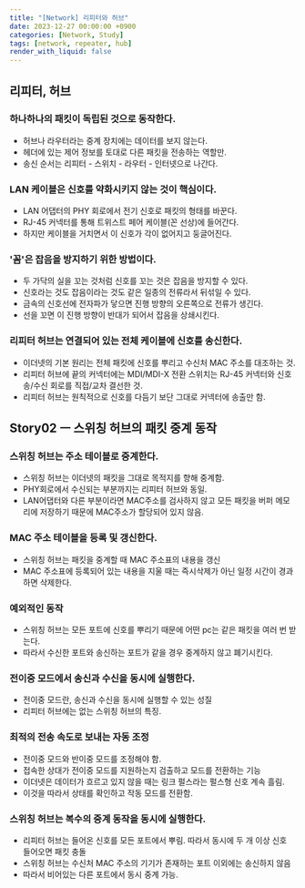 ```yaml
---
title: "[Network] 리피터와 허브"
date: 2023-12-27 00:00:00 +0900
categories: [Network, Study]
tags: [network, repeater, hub]
render_with_liquid: false
---
```


## 리피터, 허브

### 하나하나의 패킷이 독립된 것으로 동작한다.

- 허브나 라우터라는 중계 장치에는 데이터를 보지 않는다.
- 헤더에 있는 제어 정보를 토대로 다른 패킷을 전송하는 역할만.
- 송신 순서는 리피터 - 스위치 - 라우터 - 인터넷으로 나간다.

### LAN 케이블은 신호를 약화시키지 않는 것이 핵심이다.

- LAN 어댑터의 PHY 회로에서 전기 신호로 패킷의 형태를 바꾼다.
- RJ-45 커넥터를 통해 트위스트 페어 케이블(꼰 선상)에 들어간다.
- 하지만 케이블을 거치면서 이 신호가 각이 없어지고 둥글어진다.

### '꼼'은 잡음을 방지하기 위한 방법이다.

- 두 가닥의 실을 꼬는 것처럼 신호를 꼬는 것은 잡음을 방지할 수 있다.
- 신호라는 것도 잡음이라는 것도 같은 일종의 전류라서 뒤섞일 수 있다.
- 금속의 신호선에 전자파가 닿으면 진행 방향의 오른쪽으로 전류가 생긴다.
- 선을 꼬면 이 진행 방향이 반대가 되어서 잡음을 상쇄시킨다.

### 리피터 허브는 연결되어 있는 전체 케이블에 신호를 송신한다.

- 이더넷의 기본 원리는 전체 패킷에 신호를 뿌리고 수신처 MAC 주소를 대조하는 것.
- 리피터 허브에 끝의 커넥터에는 MDI/MDI-X 전환 스위치는 RJ-45 커넥터와 신호 송/수신 회로를 직접/교차 결선한 것.
- 리피터 허브는 원칙적으로 신호를 다듬기 보단 그대로 커넥터에 송출만 함.

## Story02 ㅡ 스위칭 허브의 패킷 중계 동작

### 스위칭 허브는 주소 테이블로 중계한다.

- 스위칭 허브는 이더넷의 패킷을 그대로 목적지를 향해 중계함.
- PHY회로에서 수신되는 부분까지는 리피터 허브와 동일.
- LAN어댑터와 다른 부분이라면 MAC주소를 검사하지 않고 모든 패킷을 버퍼 메모리에 저장하기 때문에 MAC주소가 할당되어 있지 않음.

### MAC 주소 테이블을 등록 및 갱신한다.

- 스위칭 허브는 패킷을 중계할 때 MAC 주소표의 내용을 갱신
- MAC 주소표에 등록되어 있는 내용을 지울 때는 즉시삭제가 아닌 일정 시간이 경과하면 삭제한다.

### 예외적인 동작

- 스위칭 허브는 모든 포트에 신호를 뿌리기 때문에 어떤 pc는 같은 패킷을 여러 번 받는다.
- 따라서 수신한 포트와 송신하는 포트가 같을 경우 중계하지 않고 폐기시킨다.

### 전이중 모드에서 송신과 수신을 동시에 실행한다.

- 전이중 모드란, 송신과 수신을 동시에 실행할 수 있는 성질
- 리피터 허브에는 없는 스위칭 허브의 특징.

### 최적의 전송 속도로 보내는 자동 조정

- 전이중 모드와 반이중 모드를 조정해야 함.
- 접속한 상대가 전이중 모드를 지원하는지 검출하고 모드를 전환하는 기능
- 이더넷은 데이터가 흐르고 있지 않을 때는 링크 펄스라는 펄스형 신호 계속 흘림.
- 이것을 따라서 상태를 확인하고 작동 모드를 전환함.

### 스위칭 허브는 복수의 중계 동작을 동시에 실행한다.

- 리피터 허브는 들어온 신호를 모든 포트에서 뿌림. 따라서 동시에 두 개 이상 신호 들어오면 패킷 충돌
- 스위칭 허브는 수신처 MAC 주소의 기기가 존재하는 포트 이외에는 송신하지 않음
- 따라서 비어있는 다른 포트에서 동시 중계 가능.
